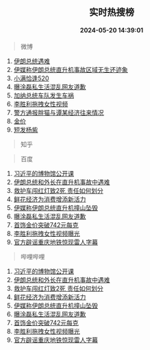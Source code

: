 <div align="center"><h2>实时热搜榜</h2><h4>2024-05-20 14:39:01</h4></div>

> 微博  

1. [伊朗总统遇难](https://s.weibo.com/weibo?q=%23%E4%BC%8A%E6%9C%97%E6%80%BB%E7%BB%9F%E9%81%87%E9%9A%BE%23&t=31&band_rank=1&Refer=top)<br />
2. [伊媒称伊朗总统直升机事故区域无生还迹象](https://s.weibo.com/weibo?q=%23%E4%BC%8A%E5%AA%92%E7%A7%B0%E4%BC%8A%E6%9C%97%E6%80%BB%E7%BB%9F%E7%9B%B4%E5%8D%87%E6%9C%BA%E4%BA%8B%E6%95%85%E5%8C%BA%E5%9F%9F%E6%97%A0%E7%94%9F%E8%BF%98%E8%BF%B9%E8%B1%A1%23&t=31&band_rank=2&Refer=top)<br />
3. [小满恰逢520](https://s.weibo.com/weibo?q=%23%E5%B0%8F%E6%BB%A1%E6%81%B0%E9%80%A2520%23&t=31&band_rank=3&Refer=top)<br />
4. [曝涂磊私生活混乱网友道歉](https://s.weibo.com/weibo?q=%23%E6%9B%9D%E6%B6%82%E7%A3%8A%E7%A7%81%E7%94%9F%E6%B4%BB%E6%B7%B7%E4%B9%B1%E7%BD%91%E5%8F%8B%E9%81%93%E6%AD%89%23&t=31&band_rank=4&Refer=top)<br />
5. [加纳总统车队发生车祸](https://s.weibo.com/weibo?q=%23%E5%8A%A0%E7%BA%B3%E6%80%BB%E7%BB%9F%E8%BD%A6%E9%98%9F%E5%8F%91%E7%94%9F%E8%BD%A6%E7%A5%B8%23&t=31&band_rank=5&Refer=top)<br />
6. [李胜利拖拽女性视频](https://s.weibo.com/weibo?q=%23%E6%9D%8E%E8%83%9C%E5%88%A9%E6%8B%96%E6%8B%BD%E5%A5%B3%E6%80%A7%E8%A7%86%E9%A2%91%23&t=31&band_rank=6&Refer=top)<br />
7. [警方通报胖猫与谭某经济往来情况](https://s.weibo.com/weibo?q=%23%E8%AD%A6%E6%96%B9%E9%80%9A%E6%8A%A5%E8%83%96%E7%8C%AB%E4%B8%8E%E8%B0%AD%E6%9F%90%E7%BB%8F%E6%B5%8E%E5%BE%80%E6%9D%A5%E6%83%85%E5%86%B5%23&t=31&band_rank=7&Refer=top)<br />
8. [金价](https://s.weibo.com/weibo?q=%E9%87%91%E4%BB%B7&t=31&band_rank=8&Refer=top)<br />
9. [短发杨紫](https://s.weibo.com/weibo?q=%23%E7%9F%AD%E5%8F%91%E6%9D%A8%E7%B4%AB%23&t=31&band_rank=9&Refer=top)<br />

> 知乎  


> 百度  

1. [习近平的博物馆公开课](https://www.baidu.com/s?wd=%E4%B9%A0%E8%BF%91%E5%B9%B3%E7%9A%84%E5%8D%9A%E7%89%A9%E9%A6%86%E5%85%AC%E5%BC%80%E8%AF%BE&sa=fyb_news&rsv_dl=fyb_news)<br />
2. [伊朗总统和外长在直升机事故中遇难](https://www.baidu.com/s?wd=%E4%BC%8A%E6%9C%97%E6%80%BB%E7%BB%9F%E5%92%8C%E5%A4%96%E9%95%BF%E5%9C%A8%E7%9B%B4%E5%8D%87%E6%9C%BA%E4%BA%8B%E6%95%85%E4%B8%AD%E9%81%87%E9%9A%BE&sa=fyb_news&rsv_dl=fyb_news)<br />
3. [救护车闯红灯致2死 责任如何划分](https://www.baidu.com/s?wd=%E6%95%91%E6%8A%A4%E8%BD%A6%E9%97%AF%E7%BA%A2%E7%81%AF%E8%87%B42%E6%AD%BB+%E8%B4%A3%E4%BB%BB%E5%A6%82%E4%BD%95%E5%88%92%E5%88%86&sa=fyb_news&rsv_dl=fyb_news)<br />
4. [鲜花经济为消费增添新活力](https://www.baidu.com/s?wd=%E9%B2%9C%E8%8A%B1%E7%BB%8F%E6%B5%8E%E4%B8%BA%E6%B6%88%E8%B4%B9%E5%A2%9E%E6%B7%BB%E6%96%B0%E6%B4%BB%E5%8A%9B&sa=fyb_news&rsv_dl=fyb_news)<br />
5. [伊媒称伊朗总统直升机撞山坠毁](https://www.baidu.com/s?wd=%E4%BC%8A%E5%AA%92%E7%A7%B0%E4%BC%8A%E6%9C%97%E6%80%BB%E7%BB%9F%E7%9B%B4%E5%8D%87%E6%9C%BA%E6%92%9E%E5%B1%B1%E5%9D%A0%E6%AF%81&sa=fyb_news&rsv_dl=fyb_news)<br />
6. [曝涂磊私生活混乱网友道歉](https://www.baidu.com/s?wd=%E6%9B%9D%E6%B6%82%E7%A3%8A%E7%A7%81%E7%94%9F%E6%B4%BB%E6%B7%B7%E4%B9%B1%E7%BD%91%E5%8F%8B%E9%81%93%E6%AD%89&sa=fyb_news&rsv_dl=fyb_news)<br />
7. [首饰金价突破742元每克](https://www.baidu.com/s?wd=%E9%A6%96%E9%A5%B0%E9%87%91%E4%BB%B7%E7%AA%81%E7%A0%B4742%E5%85%83%E6%AF%8F%E5%85%8B&sa=fyb_news&rsv_dl=fyb_news)<br />
8. [李胜利拖拽女性视频曝光](https://www.baidu.com/s?wd=%E6%9D%8E%E8%83%9C%E5%88%A9%E6%8B%96%E6%8B%BD%E5%A5%B3%E6%80%A7%E8%A7%86%E9%A2%91%E6%9B%9D%E5%85%89&sa=fyb_news&rsv_dl=fyb_news)<br />
9. [官方辟谣重庆地铁惊现雷人字幕](https://www.baidu.com/s?wd=%E5%AE%98%E6%96%B9%E8%BE%9F%E8%B0%A3%E9%87%8D%E5%BA%86%E5%9C%B0%E9%93%81%E6%83%8A%E7%8E%B0%E9%9B%B7%E4%BA%BA%E5%AD%97%E5%B9%95&sa=fyb_news&rsv_dl=fyb_news)<br />

> 哔哩哔哩  

1. [习近平的博物馆公开课](https://www.baidu.com/s?wd=%E4%B9%A0%E8%BF%91%E5%B9%B3%E7%9A%84%E5%8D%9A%E7%89%A9%E9%A6%86%E5%85%AC%E5%BC%80%E8%AF%BE&sa=fyb_news&rsv_dl=fyb_news)<br />
2. [伊朗总统和外长在直升机事故中遇难](https://www.baidu.com/s?wd=%E4%BC%8A%E6%9C%97%E6%80%BB%E7%BB%9F%E5%92%8C%E5%A4%96%E9%95%BF%E5%9C%A8%E7%9B%B4%E5%8D%87%E6%9C%BA%E4%BA%8B%E6%95%85%E4%B8%AD%E9%81%87%E9%9A%BE&sa=fyb_news&rsv_dl=fyb_news)<br />
3. [救护车闯红灯致2死 责任如何划分](https://www.baidu.com/s?wd=%E6%95%91%E6%8A%A4%E8%BD%A6%E9%97%AF%E7%BA%A2%E7%81%AF%E8%87%B42%E6%AD%BB+%E8%B4%A3%E4%BB%BB%E5%A6%82%E4%BD%95%E5%88%92%E5%88%86&sa=fyb_news&rsv_dl=fyb_news)<br />
4. [鲜花经济为消费增添新活力](https://www.baidu.com/s?wd=%E9%B2%9C%E8%8A%B1%E7%BB%8F%E6%B5%8E%E4%B8%BA%E6%B6%88%E8%B4%B9%E5%A2%9E%E6%B7%BB%E6%96%B0%E6%B4%BB%E5%8A%9B&sa=fyb_news&rsv_dl=fyb_news)<br />
5. [伊媒称伊朗总统直升机撞山坠毁](https://www.baidu.com/s?wd=%E4%BC%8A%E5%AA%92%E7%A7%B0%E4%BC%8A%E6%9C%97%E6%80%BB%E7%BB%9F%E7%9B%B4%E5%8D%87%E6%9C%BA%E6%92%9E%E5%B1%B1%E5%9D%A0%E6%AF%81&sa=fyb_news&rsv_dl=fyb_news)<br />
6. [曝涂磊私生活混乱网友道歉](https://www.baidu.com/s?wd=%E6%9B%9D%E6%B6%82%E7%A3%8A%E7%A7%81%E7%94%9F%E6%B4%BB%E6%B7%B7%E4%B9%B1%E7%BD%91%E5%8F%8B%E9%81%93%E6%AD%89&sa=fyb_news&rsv_dl=fyb_news)<br />
7. [首饰金价突破742元每克](https://www.baidu.com/s?wd=%E9%A6%96%E9%A5%B0%E9%87%91%E4%BB%B7%E7%AA%81%E7%A0%B4742%E5%85%83%E6%AF%8F%E5%85%8B&sa=fyb_news&rsv_dl=fyb_news)<br />
8. [李胜利拖拽女性视频曝光](https://www.baidu.com/s?wd=%E6%9D%8E%E8%83%9C%E5%88%A9%E6%8B%96%E6%8B%BD%E5%A5%B3%E6%80%A7%E8%A7%86%E9%A2%91%E6%9B%9D%E5%85%89&sa=fyb_news&rsv_dl=fyb_news)<br />
9. [官方辟谣重庆地铁惊现雷人字幕](https://www.baidu.com/s?wd=%E5%AE%98%E6%96%B9%E8%BE%9F%E8%B0%A3%E9%87%8D%E5%BA%86%E5%9C%B0%E9%93%81%E6%83%8A%E7%8E%B0%E9%9B%B7%E4%BA%BA%E5%AD%97%E5%B9%95&sa=fyb_news&rsv_dl=fyb_news)<br />
